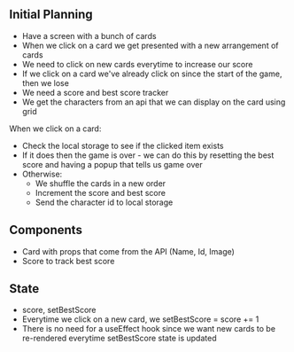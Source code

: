 
## Initial Planning
- Have a screen with a bunch of cards 
- When we click on a card we get presented with a new arrangement of cards 
- We need to click on new cards everytime to increase our score 
- If we click on a card we've already click on since the start of the game, then we lose 
- We need a score and best score tracker  
- We get the characters from an api that we can display on the card using grid


When we click on a card: 
- Check the local storage to see if the clicked item exists
- If it does then the game is over - we can do this by resetting the best score and having a popup that tells us game over 
- Otherwise:
    - We shuffle the cards in a new order
    - Increment the score and best score
    - Send the character id to local storage
  

## Components
- Card with props that come from the API (Name, Id, Image)
- Score to track best score

## State
- score, setBestScore
- Everytime we click on a new card, we setBestScore = score += 1
- There is no need for a useEffect hook since we want new cards to be re-rendered everytime setBestScore state is updated

